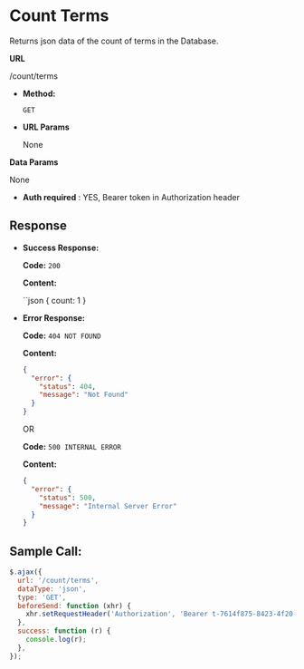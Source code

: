 # Count Terms

Returns json data of the count of terms in the Database.

**URL**

/count/terms

- **Method:**

  `GET`

- **URL Params**

  None

**Data Params**

None

- **Auth required** : YES, Bearer token in Authorization header

## Response

- **Success Response:**

  **Code:** `200`

  **Content:**

  ``json
  {
  count: 1
  }

- **Error Response:**

  **Code:** `404 NOT FOUND`

  **Content:**

  ```json
  {
    "error": {
      "status": 404,
      "message": "Not Found"
    }
  }
  ```

  OR

  **Code:** `500 INTERNAL ERROR`

  **Content:**

  ```json
  {
    "error": {
      "status": 500,
      "message": "Internal Server Error"
    }
  }
  ```

## Sample Call:

```javascript
$.ajax({
  url: '/count/terms',
  dataType: 'json',
  type: 'GET',
  beforeSend: function (xhr) {
    xhr.setRequestHeader('Authorization', 'Bearer t-7614f875-8423-4f20-a674-d7cf3096290e');
  },
  success: function (r) {
    console.log(r);
  },
});
```
